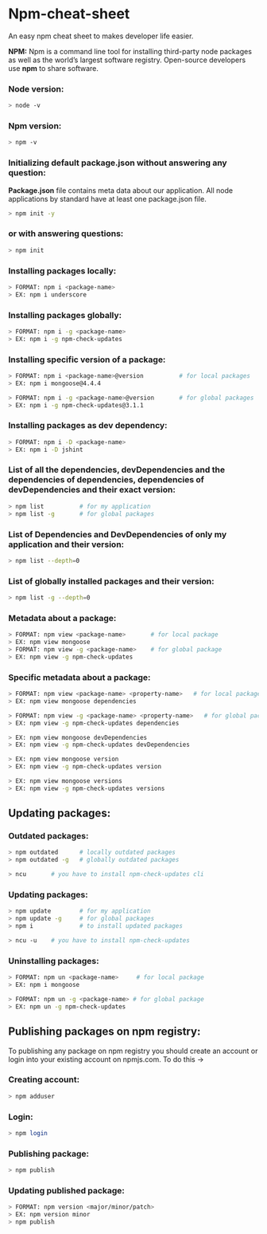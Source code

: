 # Npm-cheat-sheet

An easy npm cheat sheet to makes developer life easier.

**NPM:** Npm is a command line tool for installing third-party node packages as well as the world’s largest software registry. Open-source developers use **npm** to share software.

### Node version:

```bash
> node -v
```

### Npm version:

```bash
> npm -v
```

### Initializing default package.json without answering any question:

**Package.json** file contains meta data about our application. All node applications by standard have at least one package.json file.

```bash
> npm init -y
```

### or with answering questions:

```bash
> npm init
```

### Installing packages locally:

```bash
> FORMAT: npm i <package-name>
> EX: npm i underscore
```

### Installing packages globally:

```bash
> FORMAT: npm i -g <package-name>
> EX: npm i -g npm-check-updates
```

### Installing specific version of a package:

```bash
> FORMAT: npm i <package-name>@version          # for local packages
> EX: npm i mongoose@4.4.4

> FORMAT: npm i -g <package-name>@version       # for global packages
> EX: npm i -g npm-check-updates@3.1.1
```

### Installing packages as dev dependency:

```bash
> FORMAT: npm i -D <package-name>
> EX: npm i -D jshint
```

### List of all the dependencies, devDependencies and the dependencies of dependencies, dependencies of devDependencies and their exact version:

```bash
> npm list          # for my application
> npm list -g       # for global packages
```

### List of Dependencies and DevDependencies of only my application and their version:

```bash
> npm list --depth=0
```

### List of globally installed packages and their version:

```bash
> npm list -g --depth=0
```

### Metadata about a package:

```bash
> FORMAT: npm view <package-name>       # for local package
> EX: npm view mongoose
> FORMAT: npm view -g <package-name>    # for global package
> EX: npm view -g npm-check-updates
```

### Specific metadata about a package:

```bash
> FORMAT: npm view <package-name> <property-name>   # for local package
> EX: npm view mongoose dependencies

> FORMAT: npm view -g <package-name> <property-name>   # for global package
> EX: npm view -g npm-check-updates dependencies
```

```bash
> EX: npm view mongoose devDependencies
> EX: npm view -g npm-check-updates devDependencies
```

```bash
> EX: npm view mongoose version
> EX: npm view -g npm-check-updates version
```

```bash
> EX: npm view mongoose versions
> EX: npm view -g npm-check-updates versions
```

## Updating packages:

### Outdated packages:

```bash
> npm outdated      # locally outdated packages
> npm outdated -g   # globally outdated packages
```

```bash
> ncu       # you have to install npm-check-updates cli
```

### Updating packages:

```bash
> npm update        # for my application
> npm update -g     # for global packages
> npm i             # to install updated packages
```

```bash
> ncu -u    # you have to install npm-check-updates
```

### Uninstalling packages:

```bash
> FORMAT: npm un <package-name>     # for local package
> EX: npm i mongoose

> FORMAT: npm un -g <package-name> # for global package
> EX: npm un -g npm-check-updates
```

## Publishing packages on npm registry:

To publishing any package on npm registry you should create an account or login into your existing account on npmjs.com. To do this ->

### Creating account:

```bash
> npm adduser
```

### Login:

```bash
> npm login
```

### Publishing package:

```bash
> npm publish
```

### Updating published package:

```bash
> FORMAT: npm version <major/minor/patch>
> EX: npm version minor
> npm publish
```
